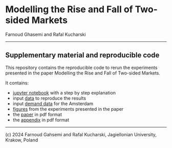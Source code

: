 # Modelling the Rise and Fall of Two-sided Markets
Farnoud Ghasemi and Rafal Kucharski

---

## Supplementary material and reproducible code

This repository contains the reproducible code to rerun the experiments presented in the paper Modelling the Rise and Fall of Two-sided Markets.

It contains:

* [jupyter notebook](https://github.com/Farnoud-G/MaaSSim/blob/Coevolution/docs/AAMAS-2024/csv_results_with_notebook/AAMAS_2024.ipynb) with a step by step explanation
* input [data](https://github.com/Farnoud-G/MaaSSim/tree/Coevolution/docs/AAMAS-2024/csv_results_with_notebook) to reproduce the results
* input [demand data](https://github.com/Farnoud-G/MaaSSim/blob/Coevolution/docs/AAMAS-2024/Amsterdam_requests.csv) for the Amsterdam
* [figures](https://github.com/Farnoud-G/MaaSSim/tree/Coevolution/docs/AAMAS-2024/Figures) from the experiments presented in the paper
* the [paper](https://github.com/Farnoud-G/MaaSSim/blob/Coevolution/docs/AAMAS-2024/paper_AAMAS_2024.pdf) in pdf format
* the [appendix](https://github.com/Farnoud-G/MaaSSim/blob/Coevolution/docs/AAMAS-2024/appendix_AAMAS_2024.pdf) in pdf format

----
(c) 2024 Farnoud Gahsemi and Rafal Kucharski, Jagiellonian University, Krakow, Poland
